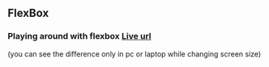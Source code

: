 ## FlexBox
### Playing around with flexbox [Live url ](https://juveriad.github.io/Flex-container/)
(you can see the difference only in pc or laptop while changing screen size)


